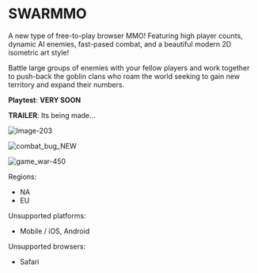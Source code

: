 # SWARMMO

A new type of free-to-play browser MMO! Featuring high player counts, dynamic AI enemies, fast-pased combat, and a beautiful modern 2D isometric art style!

Battle large groups of enemies with your fellow players and work together to push-back the goblin clans who roam the world seeking to gain new territory and expand their numbers. 



**Playtest**:  **VERY SOON**

**TRAILER**: Its being made...

![Image-203](https://github.com/user-attachments/assets/fcbaf0f7-1f41-4417-9237-0d75fe54ae62)

![combat_bug_NEW](https://github.com/user-attachments/assets/dcad70dc-56ba-4af7-80ff-0851955e27e3)


![game_war-450](https://github.com/user-attachments/assets/c5808c1d-cd15-4869-881a-3f7f23b069bd)

Regions:

- NA 
- EU



Unsupported platforms:
- Mobile / iOS, Android

Unsupported browsers:
- Safari
